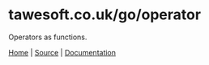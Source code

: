 tawesoft.co.uk/go/operator
================================================================================

Operators as functions.

[Home](https://www.tawesoft.co.uk/go) | [Source](https://github.com/tawesoft/go/tree/master/operator) | [Documentation](https://godoc.org/tawesoft.co.uk/go/operator)

